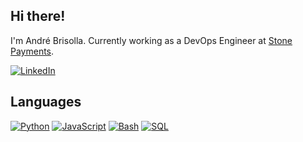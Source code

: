## Hi there!
I'm André Brisolla. Currently working as a DevOps Engineer at <a href="https://stone.com.br/">Stone Payments</a>.
  

<a href="https://www.linkedin.com/in/brisolla">
  <img src="https://img.shields.io/badge/LinkedIn-blue?style=flat-square&logo=linkedin" alt="LinkedIn">
</a>



## Languages
[![Python](https://img.shields.io/badge/python-black?style=for-the-badge&logo=python)](https://github.com/wervlad)
[![JavaScript](https://img.shields.io/badge/javascript-black?style=for-the-badge&logo=javascript)](https://github.com/wervlad)
[![Bash](https://img.shields.io/badge/bash-black?style=for-the-badge&logo=gnu-bash&logoColor=white)](https://github.com/wervlad)
[![SQL](https://img.shields.io/badge/sql-black?style=for-the-badge&logo=mysql)](https://github.com/wervlad)